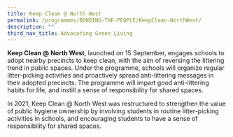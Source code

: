 ```yaml
---
title: Keep Clean @ North West
permalink: /programmes/BONDING-THE-PEOPLE/KeepClean-NorthWest/
description: ""
third_nav_title: Advocating Green Living
---
```

**Keep Clean @ North West**, launched on 15 September, engages schools to adopt nearby precincts to keep clean, with the aim of reversing the littering trend in public spaces. Under the programme, schools will organize regular litter-picking activities and proactively spread anti-littering messages in their adopted precincts. The programme will impart good anti-littering habits for life, and instill a sense of responsibility for shared spaces.  

In 2021, Keep Clean @ North West was restructured to strengthen the value of public hygiene ownership by involving students in routine litter-picking activities in schools, and encouraging students to have a sense of responsibility for shared spaces.  
